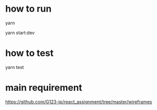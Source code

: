 # how to run
yarn

yarn start:dev

# how to test
yarn test

# main requirement
https://github.com/G123-jp/react_assignment/tree/master/wireframes
